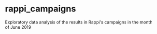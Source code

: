 # rappi_campaigns
Exploratory data analysis of the results in Rappi's campaigns in the month of June 2019
